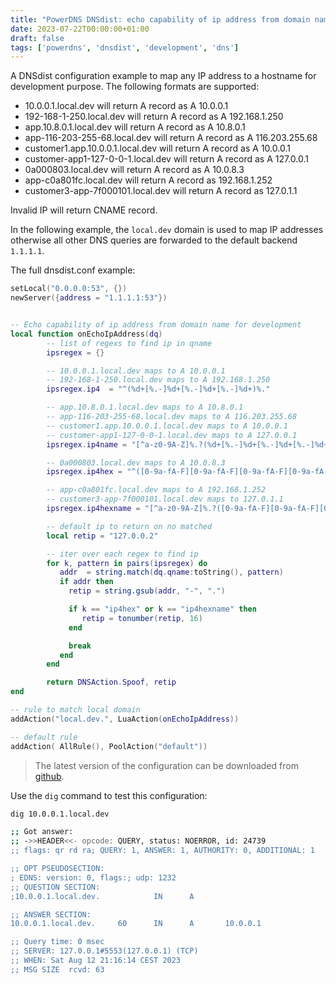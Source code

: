```yaml
---
title: "PowerDNS DNSdist: echo capability of ip address from domain name for development"
date: 2023-07-22T00:00:00+01:00
draft: false
tags: ['powerdns', 'dnsdist', 'development', 'dns']
---
```


A DNSdist configuration example to map any IP address to a hostname for development purpose.
The following formats are supported:

- 10.0.0.1.local.dev will return A record as A 10.0.0.1
- 192-168-1-250.local.dev will return A record as A 192.168.1.250
- app.10.8.0.1.local.dev will return A record as A 10.8.0.1
- app-116-203-255-68.local.dev will return A record as A 116.203.255.68
- customer1.app.10.0.0.1.local.dev will return A record as A 10.0.0.1
- customer-app1-127-0-0-1.local.dev will return A record as A 127.0.0.1
- 0a000803.local.dev will return A record as A 10.0.8.3
- app-c0a801fc.local.dev will return A record as 192.168.1.252
- customer3-app-7f000101.local.dev will return A record as 127.0.1.1

Invalid IP will return CNAME record.

In the following example, the `local.dev` domain is used to map IP addresses otherwise all other DNS queries are forwarded 
to the default backend `1.1.1.1`.

The full dnsdist.conf example:

```lua
setLocal("0.0.0.0:53", {})
newServer({address = "1.1.1.1:53"})


-- Echo capability of ip address from domain name for development
local function onEchoIpAddress(dq)
        -- list of regexs to find ip in qname
        ipsregex = {}

        -- 10.0.0.1.local.dev maps to A 10.0.0.1
        -- 192-168-1-250.local.dev maps to A 192.168.1.250
        ipsregex.ip4  = "^(%d+[%.-]%d+[%.-]%d+[%.-]%d+)%."

        -- app.10.8.0.1.local.dev maps to A 10.8.0.1
        -- app-116-203-255-68.local.dev maps to A 116.203.255.68
        -- customer1.app.10.0.0.1.local.dev maps to A 10.0.0.1
        -- customer-app1-127-0-0-1.local.dev maps to A 127.0.0.1
        ipsregex.ip4name = "[^a-z0-9A-Z]%.?(%d+[%.-]%d+[%.-]%d+[%.-]%d+)%."

        -- 0a000803.local.dev maps to A 10.0.8.3
        ipsregex.ip4hex = "^([0-9a-fA-F][0-9a-fA-F][0-9a-fA-F][0-9a-fA-F][0-9a-fA-F][0-9a-fA-F][0-9a-fA-F][0-9a-fA-F])%."

        -- app-c0a801fc.local.dev maps to A 192.168.1.252
        -- customer3-app-7f000101.local.dev maps to 127.0.1.1
        ipsregex.ip4hexname = "[^a-z0-9A-Z]%.?([0-9a-fA-F][0-9a-fA-F][0-9a-fA-F][0-9a-fA-F][0-9a-fA-F][0-9a-fA-F][0-9a-fA-F][0-9a-fA-F])%."

        -- default ip to return on no matched
        local retip = "127.0.0.2"

        -- iter over each regex to find ip
        for k, pattern in pairs(ipsregex) do
           addr  = string.match(dq.qname:toString(), pattern)
           if addr then
             retip = string.gsub(addr, "-", ".")

             if k == "ip4hex" or k == "ip4hexname" then
                retip = tonumber(retip, 16)
             end

             break
           end
        end

        return DNSAction.Spoof, retip
end

-- rule to match local domain
addAction("local.dev.", LuaAction(onEchoIpAddress))

-- default rule
addAction( AllRule(), PoolAction("default"))
```

> The latest version of the configuration can be downloaded from [github](https://github.com/dmachard/lua-dnsdist-config-examples/).

Use the `dig` command to test this configuration:

```bash
dig 10.0.0.1.local.dev

;; Got answer:
;; ->>HEADER<<- opcode: QUERY, status: NOERROR, id: 24739
;; flags: qr rd ra; QUERY: 1, ANSWER: 1, AUTHORITY: 0, ADDITIONAL: 1

;; OPT PSEUDOSECTION:
; EDNS: version: 0, flags:; udp: 1232
;; QUESTION SECTION:
;10.0.0.1.local.dev.            IN      A

;; ANSWER SECTION:
10.0.0.1.local.dev.     60      IN      A       10.0.0.1

;; Query time: 0 msec
;; SERVER: 127.0.0.1#5553(127.0.0.1) (TCP)
;; WHEN: Sat Aug 12 21:16:14 CEST 2023
;; MSG SIZE  rcvd: 63
```
